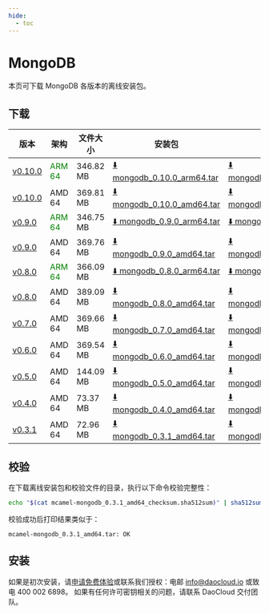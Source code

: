 ```yaml
---
hide:
  - toc
---
```


# MongoDB

本页可下载 MongoDB 各版本的离线安装包。

## 下载

| 版本 | 架构 | 文件大小 | 安装包 | 校验文件 | 更新日期 |
| --- | --- | -------- | ----- | ------ | ------- |
| [v0.10.0](../../../middleware/mongodb/release-notes.md) | <font color=green>ARM 64</font> | 346.82 MB | [:arrow_down: mongodb_0.10.0_arm64.tar](https://qiniu-download-public.daocloud.io/DaoCloud_Enterprise/mcamel-mongodb_0.10.0_arm64.tar) | [:arrow_down: mongodb_0.10.0_arm64_checksum.sha512sum](https://qiniu-download-public.daocloud.io/DaoCloud_Enterprise/mcamel-mongodb_0.10.0_arm64_checksum.sha512sum) | 2024-06-05 |
| [v0.10.0](../../../middleware/mongodb/release-notes.md) | AMD 64 | 369.81 MB | [:arrow_down: mongodb_0.10.0_amd64.tar](https://qiniu-download-public.daocloud.io/DaoCloud_Enterprise/mcamel-mongodb_0.10.0_amd64.tar) | [:arrow_down: mongodb_0.10.0_amd64_checksum.sha512sum](https://qiniu-download-public.daocloud.io/DaoCloud_Enterprise/mcamel-mongodb_0.10.0_amd64_checksum.sha512sum) | 2024-06-05 |
| [v0.9.0](../../../middleware/mongodb/release-notes.md) | <font color=green>ARM 64</font> | 346.75 MB | [:arrow_down: mongodb_0.9.0_arm64.tar](https://qiniu-download-public.daocloud.io/DaoCloud_Enterprise/mcamel-mongodb_0.9.0_arm64.tar) | [:arrow_down: mongodb_0.9.0_arm64_checksum.sha512sum](https://qiniu-download-public.daocloud.io/DaoCloud_Enterprise/mcamel-mongodb_0.9.0_arm64_checksum.sha512sum) | 2024-05-08 |
| [v0.9.0](../../../middleware/mongodb/release-notes.md) | AMD 64 | 369.76 MB | [:arrow_down: mongodb_0.9.0_amd64.tar](https://qiniu-download-public.daocloud.io/DaoCloud_Enterprise/mcamel-mongodb_0.9.0_amd64.tar) | [:arrow_down: mongodb_0.9.0_amd64_checksum.sha512sum](https://qiniu-download-public.daocloud.io/DaoCloud_Enterprise/mcamel-mongodb_0.9.0_amd64_checksum.sha512sum) | 2024-05-08 |
| [v0.8.0](../../../middleware/mongodb/release-notes.md) | <font color="green">ARM 64</font> | 366.09 MB | [:arrow_down: mongodb_0.8.0_arm64.tar](https://qiniu-download-public.daocloud.io/DaoCloud_Enterprise/mcamel-mongodb_0.8.0_arm64.tar) | [:arrow_down: mongodb_0.8.0_arm64_checksum.sha512sum](https://qiniu-download-public.daocloud.io/DaoCloud_Enterprise/mcamel-mongodb_0.8.0_arm64_checksum.sha512sum) | 2024-04-03 |
| [v0.8.0](../../../middleware/mongodb/release-notes.md) | AMD 64 | 389.09 MB | [:arrow_down: mongodb_0.8.0_amd64.tar](https://qiniu-download-public.daocloud.io/DaoCloud_Enterprise/mcamel-mongodb_0.8.0_amd64.tar) | [:arrow_down: mongodb_0.8.0_amd64_checksum.sha512sum](https://qiniu-download-public.daocloud.io/DaoCloud_Enterprise/mcamel-mongodb_0.8.0_amd64_checksum.sha512sum) | 2024-04-03 |
| [v0.7.0](../../../middleware/mongodb/release-notes.md) | AMD 64 | 369.66 MB | [:arrow_down: mongodb_0.7.0_amd64.tar](https://qiniu-download-public.daocloud.io/DaoCloud_Enterprise/mcamel-mongodb_0.7.0_amd64.tar) | [:arrow_down: mongodb_0.7.0_amd64_checksum.sha512sum](https://qiniu-download-public.daocloud.io/DaoCloud_Enterprise/mcamel-mongodb_0.7.0_amd64_checksum.sha512sum) | 2024-02-01 |
| [v0.6.0](../../../middleware/mongodb/release-notes.md) | AMD 64 | 369.54 MB | [:arrow_down: mongodb_0.6.0_amd64.tar](https://qiniu-download-public.daocloud.io/DaoCloud_Enterprise/mcamel-mongodb_0.6.0_amd64.tar) | [:arrow_down: mongodb_0.6.0_amd64_checksum.sha512sum](https://qiniu-download-public.daocloud.io/DaoCloud_Enterprise/mcamel-mongodb_0.6.0_amd64_checksum.sha512sum) | 2024-01-04 |
| [v0.5.0](../../../middleware/mongodb/release-notes.md) | AMD 64 | 144.09 MB | [:arrow_down: mongodb_0.5.0_amd64.tar](https://qiniu-download-public.daocloud.io/DaoCloud_Enterprise/mcamel-mongodb_0.5.0_amd64.tar) | [:arrow_down: mongodb_0.5.0_amd64_checksum.sha512sum](https://qiniu-download-public.daocloud.io/DaoCloud_Enterprise/mcamel-mongodb_0.5.0_amd64_checksum.sha512sum) | 2023-12-10 |
| [v0.4.0](../../../middleware/mongodb/release-notes.md) | AMD 64 | 73.37 MB | [:arrow_down: mongodb_0.4.0_amd64.tar](https://qiniu-download-public.daocloud.io/DaoCloud_Enterprise/mcamel-mongodb_0.4.0_amd64.tar) | [:arrow_down: mongodb_0.4.0_amd64_checksum.sha512sum](https://qiniu-download-public.daocloud.io/DaoCloud_Enterprise/mcamel-mongodb_0.4.0_amd64_checksum.sha512sum) | 2023-11-02 |
| [v0.3.1](../../../middleware/mongodb/release-notes.md) | AMD 64 | 72.96 MB | [:arrow_down: mongodb_0.3.1_amd64.tar](https://qiniu-download-public.daocloud.io/DaoCloud_Enterprise/mcamel-mongodb_0.3.1_amd64.tar) | [:arrow_down: mongodb_0.3.1_amd64_checksum.sha512sum](https://qiniu-download-public.daocloud.io/DaoCloud_Enterprise/mcamel-mongodb_0.3.1_amd64_checksum.sha512sum) | 2023-10-20 |

## 校验

在下载离线安装包和校验文件的目录，执行以下命令校验完整性：

```sh
echo "$(cat mcamel-mongodb_0.3.1_amd64_checksum.sha512sum)" | sha512sum -c
```

校验成功后打印结果类似于：

```none
mcamel-mongodb_0.3.1_amd64.tar: OK
```

## 安装

如果是初次安装，请[申请免费体验](../../../dce/license0.md)或联系我们授权：电邮 info@daocloud.io 或致电 400 002 6898。
如果有任何许可密钥相关的问题，请联系 DaoCloud 交付团队。